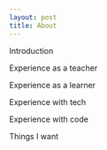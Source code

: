 ```yaml
---
layout: post
title: About
---
```


Introduction

Experience as a teacher

Experience as a learner

Experience with tech

Experience with code

Things I want